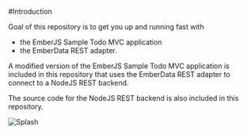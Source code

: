 #Introduction

Goal of this repository is to get you up and running fast with 

- the EmberJS Sample Todo MVC application 
- the EmberData REST adapter.

A modified version of the EmberJS Sample Todo MVC application is included in this repository that uses the EmberData REST adapter to connect to a NodeJS REST backend.

The source code for the NodeJS REST backend is also included in this repository.


![Splash](https://dl.dropboxusercontent.com/u/13246619/Blog%20Articles/emberjs-todomvc-rest/splash.png)